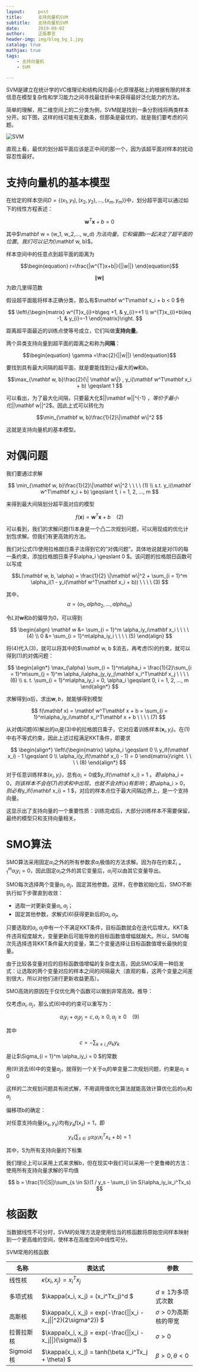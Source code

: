 ```yaml
---
layout:     post
title:      支持向量机SVM
subtitle:   支持向量机SVM
date:       2019-09-02
author:     正版慕言
header-img: img/blog_bg_1.jpg
catalog: true
mathjax: true
tags:
    - 支持向量机
    - SVM

---
```


SVM是建立在统计学的VC维理论和结构风险最小化原理基础上的根据有限的样本信息在模型复杂性和学习能力之间寻找最佳折中来获得最好泛化能力的方法。

简单的理解，用二维空间上的二分类为例，SVM就是找到一条分割线将两类样本分开。如下图，这样的线可能有无数条，但那条是最优的，就是我们要考虑的问题。

![SVM](/img/MachineLearning/西瓜书-6.存在多个超平面.png)

直观上看，最优的划分超平面应该是正中间的那一个，因为该超平面对样本的扰动容忍性最好。

# 支持向量机的基本模型

在给定的样本空间$D=\{(x_{1},y_{1}),(x_{2},y_{2}),...,(x_{m},y_{m})\}$中，划分超平面可以通过如下的线性方程表述：

$$\mathbf w^T \mathbf x + b = 0 $$

其中$\mathbf w = (w_1, w_2,..., w_d) $为法向量，它和偏置b一起决定了超平面的位置。我们可以记为$(\mathbf w, b)$。

样本空间中的任意点到超平面的距离为

$$\begin{equation}
r=\frac{|w^{T}x+b|}{||w||}
\end{equation}$$

$$ \| \mathbf w\| $$为欧几里得范数

假设超平面能将样本正确分类，那么有$\mathbf w^T\mathbf x_i + b < 0 $令

$$
\left\{\begin{matrix}
w^{T}x_{i}+b\geq +1, & y_{i}=+1 \\ 
w^{T}x_{i}+b\leq -1, & y_{i}=-1
\end{matrix}\right.
$$

距离超平面最近的训练点使等号成立，它们叫做**支持向量**。

两个异类支持向量到超平面的距离之和称为**间隔**：

$$\begin{equation}
\gamma =\frac{2}{||w||}
\end{equation}$$

要找到具有最大间隔的超平面，就是要能找到让$\gamma$最大的$\mathbf w$和$b$。

$$\max_{\mathbf w, b}\frac{2}{\| \mathbf w\|} , y_i(\mathbf w^T\mathbf x_i + b) \geqslant 1 $$

可以看出，为了最大化间隔，只要最大化$\|\|\mathbf w\|\|^{-1} $，等价于最小化$\|\|\mathbf w\|\|^2$。因此上式可以转化为

$$\min_{\mathbf w, b}\frac{1}{2}\|\mathbf w\|^2 $$

这就是支持向量机的基本模型。


# 对偶问题

我们要通过求解

$$
\min_{\mathbf w, b}\frac{1}{2}\|\mathbf w\|^2 \ \ \ \ (1) \\
s.t. y_i(\mathbf w^T\mathbf x_i + b) \geqslant 1, i = 1, 2, ..., m
$$

来得到最大间隔划分超平面对应的模型

$$f(\mathbf x) = \mathbf w^T \mathbf x + b \ \ \ \ (2) $$ 

可以看到，我们的求解问题(1)本身是一个凸二次规划问题，可以用现成的优化计划包求解。但我们有更高效的方法。

我们对公式(1)使用拉格朗日乘子法得到它的“对偶问题”。具体地说就是对(1)的每一条约束，添加拉格朗日乘子$\alpha_i \geqslant 0 $。该问题的拉格朗日函数可以写成

$$L(\mathbf w, b, \alpha) = \frac{1}{2} \|\mathbf w\|^2 + \sum_{i = 1}^m \alpha_i(1 - y_i(\mathbf w^T\mathbf x_i + b)) \ \ \ \ (3) $$

其中，$$\alpha = (\alpha_1, alpha_2, ..., alpha_m) $$

令$L$对$\mathbf w$和$b$的偏导为0，可以得到

$$
\begin{align}
\mathbf w &= \sum_{i = 1}^m \alpha_iy_i\mathbf x_i \ \ \ \ (4) \\
0 &= \sum_{i = 1}^m\alpha_iy_i \ \ \ \ (5)
\end{align}
$$

将(4)代入(3)，就可以将其中的$\mathbf w, b $消去，再考虑(5)的约束，就可以得到(1)的对偶问题：

$$
\begin{align*}
\max_{\alpha} \sum_{i = 1}^m\alpha_i = \frac{1}{2}\sum_{i = 1}^m\sum_{j = 1}^m \alpha_i\alpha_jy_iy_j\mathbf x_i^T\mathbf x_j \ \ \ \ (6) \\
s. t. \sum_{i = 1}^m\alpha_iy_i = 0, \alpha_i \geqslant 0, i = 1, 2, ..., m
\end{align*}
$$

求解得到$\alpha$后，求出$\mathbf w, b$，就能够得到模型

$$
f(\mathbf x) = \mathbf w^T\mathbf x + b = \sum_{i = 1}^m\alpha_iy_i\mathbf x_i^T\mathbf x + b \ \ \ \ (7)
$$

从对偶问题(6)解出的$\alpha_i$是(3)中的拉格朗日乘子，它对应着训练样本$(\mathbf x_i, y_i)$。在(1)中右不等式约束，因此上述过程满足KKT条件，即要求

$$
\begin{align*} 
\left\{\begin{matrix}
\alpha_i \geqslant 0 \\ 
y_if(\mathbf x_i) - 1 \geqslant 0 \\ 
\alpha_i(y_if(\mathbf x_i) - 1) = 0
\end{matrix}\right. \ \ \ \ (8)
\end{align*}
$$

对于任意训练样本$(x_i, y_i)$，总有$\alpha_i = 0$或$y_if(\mathbf x_i) = 1 $。若$\alpha_i = 0$，则该样本不会在(7)的求和中出现，也就不会对$f(x)$有影响；若$\alpha_i > 0$，则必有$y_if(\mathbf x_i) = 1 $，对应的样本点位于最大间隔边界上，是一个支持向量。

这显示出了支持向量的一个重要性质：训练完成后，大部分训练样本不需要保留，最终的模型只和支持向量相关。


# SMO算法

SMO算法采用固定$\alpha_i$之外的所有参数求$\alpha_i$极值的方法求解。因为存在约束$\Sigma_{i = 1}^m\alpha_iy_i = 0$，因此固定$\alpha_i$之外的其它变量后，$\alpha_i$可以由其它变量导出。

SMO每次选择两个变量$\alpha_i, \alpha_j$，固定其他参数。这样，在参数初始化后，SMO不断执行如下步骤直到收敛：

* 选取一对更新变量$\alpha_i, \alpha_j$；
* 固定其他参数，求解式(6)获得更新后的$\alpha_i, \alpha_j$。

只要选取的$\alpha_i, \alpha_j$中有一个不满足KKT条件，目标函数就会在迭代后增大。KKT条件违背程度越大，变量更新后可能导致的目标函数值增幅就越大。所以，SMO每次先选择违背KKT条件最大的变量，第二个变量选择让目标函数值增长最快的变量。

由于比较各变量对应的目标函数值增幅的复杂度太高，因此SMO采用一种启发式：让选取的两个变量对应的样本之间的间隔最大（直观的看，这两个变量之间差别很大，所以对他们进行更新收益更高）。

SMO高效的原因在于仅优化两个函数可以做到非常高效。推导：

仅考虑$\alpha_i, \alpha_j$，那么式(6)中的约束可以重写为：

$$
\alpha_iy_i + \alpha_jy_j = c, \alpha_i \geq 0, \alpha_j \geq 0 \ \ \ \ (9)
$$

其中

$$
c = -\sum_{k \neq i,j}\alpha_ky_k
$$

是让$\Sigma_{i = 1}^m \alpha_iy_i = 0 $的常数

用(9)消去(6)中的变量$\alpha_j$，就得到一个关于$\alpha_i$的单变量二次规划问题，约束是$\alpha_i \geq 0$

这样的二次规划问题具有闭式解，不用调用值优化算法就能高效计算优化后的$\alpha_i$和$\alpha_j$

偏移项b的确定：

对任意支持向量$(x_s, y_s)$均有$y_sf(x_s) = 1$，即

$$
y_s(\sum_{s \in S}\alpha_iy_ix_i^Tx_s + b) = 1
$$

其中，S为所有支持向量的下标集

我们理论上可以采用上式来求解b，但在现实中我们可以采用一个更鲁棒的方法：使用所有支持向量求解的平均值

$$
b = \frac{1}{|S|}\sum_{s \in S}(1 / y_s - \sum_{i \in S}\alpha_iy_ix_i^Tx_s)
$$


# 核函数

当数据线性不可分时，SVM的处理方法是使用恰当的核函数将原始空间样本映射到一个更高维的空间，使样本在高维空间中线性可分。

SVM常用的核函数

| 名称 | 表达式 | 参数 |
| --- | --- | --- |
| 线性核 | $\kappa(x_i, x_j) = x_i^Tx_j$ |  |
| 多项式核 | $\kappa(x_i, x_j) = (x_i^Tx_j)^d $ | $d \geq 1$为多项式次数 |
| 高斯核 | $\kappa(x_i, x_j) = exp(-\frac{\|\|x_i - x_j\|\|^2}{2\sigma^2}) $ | $\sigma > 0$为高斯核的带宽 |
| 拉普拉斯核 | $\kappa(x_i, x_j) = exp(-\frac{\|\|x_i - x_j\|\|}{\sigma}) $ | $\sigma > 0$ |
| Sigmoid核 | $\kappa(x_i, x_j) = tanh(\beta x_i^Tx_j + \theta) $ | $\beta > 0, \theta < 0$ | 

